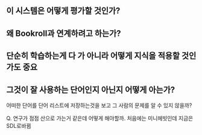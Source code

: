 ## 이 시스템은 어떻게 평가할 것인가?

## 왜 Bookroll과 연계하려고 하는가?

## 단순히 학습하는게 다 가 아니라 어떻게 지식을 적용할 것인가도 중요

## 그것이 잘 사용하는 단어인지 아닌지 어떻게 아는가?

어떠한 단어를 단어 리스트에 저장하는것을 보고 그 사람의 문제를 알 수 있지 않을까?

Q. 연구가 점점 산으로 가는거 같은데 어떻게 해야할까. 처음에는 미니헤빗인데 지금은 SDL로바뀜

